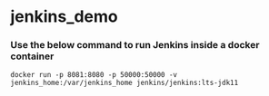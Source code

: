 # jenkins_demo

### Use the below command to run Jenkins inside a docker container
```
docker run -p 8081:8080 -p 50000:50000 -v jenkins_home:/var/jenkins_home jenkins/jenkins:lts-jdk11
```
